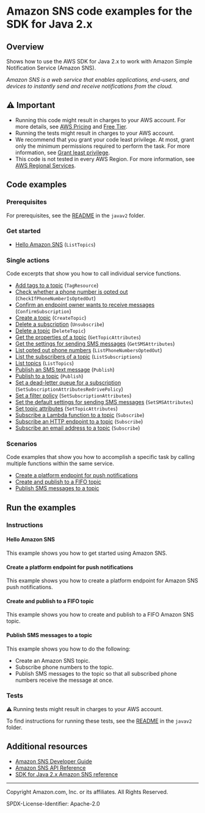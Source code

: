 # Amazon SNS code examples for the SDK for Java 2.x

## Overview

Shows how to use the AWS SDK for Java 2.x to work with Amazon Simple Notification Service (Amazon SNS).

<!--custom.overview.start-->
<!--custom.overview.end-->

_Amazon SNS is a web service that enables applications, end-users, and devices to instantly send and receive notifications from the cloud._

## ⚠ Important

* Running this code might result in charges to your AWS account. For more details, see [AWS Pricing](https://aws.amazon.com/pricing/) and [Free Tier](https://aws.amazon.com/free/).
* Running the tests might result in charges to your AWS account.
* We recommend that you grant your code least privilege. At most, grant only the minimum permissions required to perform the task. For more information, see [Grant least privilege](https://docs.aws.amazon.com/IAM/latest/UserGuide/best-practices.html#grant-least-privilege).
* This code is not tested in every AWS Region. For more information, see [AWS Regional Services](https://aws.amazon.com/about-aws/global-infrastructure/regional-product-services).

<!--custom.important.start-->
<!--custom.important.end-->

## Code examples

### Prerequisites

For prerequisites, see the [README](../../README.md#Prerequisites) in the `javav2` folder.


<!--custom.prerequisites.start-->
<!--custom.prerequisites.end-->

### Get started

- [Hello Amazon SNS](src/main/java/com/example/sns/HelloSNS.java#L4) (`ListTopics`)


### Single actions

Code excerpts that show you how to call individual service functions.

- [Add tags to a topic](src/main/java/com/example/sns/AddTags.java#L6) (`TagResource`)
- [Check whether a phone number is opted out](src/main/java/com/example/sns/CheckOptOut.java#L6) (`CheckIfPhoneNumberIsOptedOut`)
- [Confirm an endpoint owner wants to receive messages](src/main/java/com/example/sns/ConfirmSubscription.java#L6) (`ConfirmSubscription`)
- [Create a topic](src/main/java/com/example/sns/CreateTopic.java#L6) (`CreateTopic`)
- [Delete a subscription](src/main/java/com/example/sns/Unsubscribe.java#L6) (`Unsubscribe`)
- [Delete a topic](src/main/java/com/example/sns/DeleteTopic.java#L6) (`DeleteTopic`)
- [Get the properties of a topic](src/main/java/com/example/sns/GetTopicAttributes.java#L6) (`GetTopicAttributes`)
- [Get the settings for sending SMS messages](src/main/java/com/example/sns/GetSMSAtrributes.java#L6) (`GetSMSAttributes`)
- [List opted out phone numbers](src/main/java/com/example/sns/ListOptOut.java#L6) (`ListPhoneNumbersOptedOut`)
- [List the subscribers of a topic](src/main/java/com/example/sns/ListSubscriptions.java#L6) (`ListSubscriptions`)
- [List topics](src/main/java/com/example/sns/ListTopics.java#L6) (`ListTopics`)
- [Publish an SMS text message](src/main/java/com/example/sns/PublishTextSMS.java#L6) (`Publish`)
- [Publish to a topic](src/main/java/com/example/sns/PublishTopic.java#L6) (`Publish`)
- [Set a dead-letter queue for a subscription](None) (`SetSubscriptionAttributesRedrivePolicy`)
- [Set a filter policy](src/main/java/com/example/sns/UseMessageFilterPolicy.java#L6) (`SetSubscriptionAttributes`)
- [Set the default settings for sending SMS messages](src/main/java/com/example/sns/SetSMSAttributes.java#L6) (`SetSMSAttributes`)
- [Set topic attributes](src/main/java/com/example/sns/SetTopicAttributes.java#L6) (`SetTopicAttributes`)
- [Subscribe a Lambda function to a topic](src/main/java/com/example/sns/SubscribeLambda.java#L6) (`Subscribe`)
- [Subscribe an HTTP endpoint to a topic](src/main/java/com/example/sns/SubscribeHTTPS.java#L6) (`Subscribe`)
- [Subscribe an email address to a topic](src/main/java/com/example/sns/SubscribeEmail.java#L6) (`Subscribe`)

### Scenarios

Code examples that show you how to accomplish a specific task by calling multiple
functions within the same service.

- [Create a platform endpoint for push notifications](src/main/java/com/example/sns/RegistrationExample.java)
- [Create and publish to a FIFO topic](src/main/java/com/example/sns/PriceUpdateExample.java)
- [Publish SMS messages to a topic](src/main/java/com/example/sns/CreateTopic.java)


<!--custom.examples.start-->
<!--custom.examples.end-->

## Run the examples

### Instructions


<!--custom.instructions.start-->
<!--custom.instructions.end-->

#### Hello Amazon SNS

This example shows you how to get started using Amazon SNS.



#### Create a platform endpoint for push notifications

This example shows you how to create a platform endpoint for Amazon SNS push notifications.


<!--custom.scenario_prereqs.sns_CreatePlatformEndpoint.start-->
<!--custom.scenario_prereqs.sns_CreatePlatformEndpoint.end-->


<!--custom.scenarios.sns_CreatePlatformEndpoint.start-->
<!--custom.scenarios.sns_CreatePlatformEndpoint.end-->

#### Create and publish to a FIFO topic

This example shows you how to create and publish to a FIFO Amazon SNS topic.


<!--custom.scenario_prereqs.sns_PublishFifoTopic.start-->
<!--custom.scenario_prereqs.sns_PublishFifoTopic.end-->


<!--custom.scenarios.sns_PublishFifoTopic.start-->
<!--custom.scenarios.sns_PublishFifoTopic.end-->

#### Publish SMS messages to a topic

This example shows you how to do the following:

- Create an Amazon SNS topic.
- Subscribe phone numbers to the topic.
- Publish SMS messages to the topic so that all subscribed phone numbers receive the message at once.

<!--custom.scenario_prereqs.sns_UsageSmsTopic.start-->
<!--custom.scenario_prereqs.sns_UsageSmsTopic.end-->


<!--custom.scenarios.sns_UsageSmsTopic.start-->
<!--custom.scenarios.sns_UsageSmsTopic.end-->

### Tests

⚠ Running tests might result in charges to your AWS account.


To find instructions for running these tests, see the [README](../../README.md#Tests)
in the `javav2` folder.



<!--custom.tests.start-->
<!--custom.tests.end-->

## Additional resources

- [Amazon SNS Developer Guide](https://docs.aws.amazon.com/sns/latest/dg/welcome.html)
- [Amazon SNS API Reference](https://docs.aws.amazon.com/sns/latest/api/welcome.html)
- [SDK for Java 2.x Amazon SNS reference](https://sdk.amazonaws.com/java/api/latest/software/amazon/awssdk/services/sns/package-summary.html)

<!--custom.resources.start-->
<!--custom.resources.end-->

---

Copyright Amazon.com, Inc. or its affiliates. All Rights Reserved.

SPDX-License-Identifier: Apache-2.0